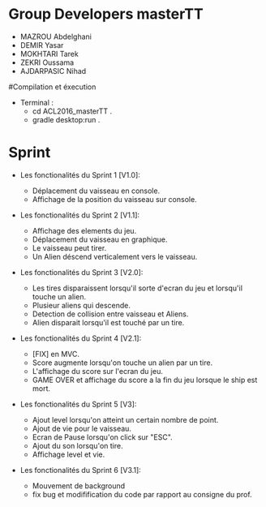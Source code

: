 # Group Developers masterTT

- MAZROU Abdelghani
- DEMIR Yasar
- MOKHTARI Tarek
- ZEKRI Oussama
- AJDARPASIC Nihad

#Compilation et éxecution
- Terminal :
	- cd ACL2016_masterTT .
	- gradle desktop:run .


# Sprint
- Les fonctionalités du Sprint 1  [V1.0]:
    - Déplacement du vaisseau en console.
    - Affichage de la position du vaisseau sur console.

- Les fonctionalités du Sprint 2  [V1.1]:
    - Affichage des elements du jeu.
    - Déplacement du vaisseau en graphique.
    - Le vaisseau peut tirer.
    - Un Alien déscend verticalement vers le vaisseau.

- Les fonctionalités du Sprint 3  [V2.0]:
    - Les tires disparaissent lorsqu'il sorte d'ecran du jeu et lorsqu'il touche un alien. 
    - Plusieur aliens qui descende.
    - Detection de collision entre vaisseau et Aliens.
    - Alien disparait lorsqu'il est touché par un tire.
    
- Les fonctionalités du Sprint 4  [V2.1]:
    - [FIX] en MVC.
    - Score augmente lorsqu'on touche un alien par un tire.
    - L'affichage du score sur l'ecran du jeu.
    - GAME OVER et affichage du score a la fin du jeu lorsque le ship est mort.

- Les fonctionalités du Sprint 5  [V3]:
    - Ajout level lorsqu'on atteint un certain nombre de point.
    - Ajout de vie pour le vaisseau.
    - Ecran de Pause lorsqu'on click sur "ESC".
    - Ajout du son lorsqu'on tire.
    - Affichage level et vie.

- Les fonctionalités du Sprint 6  [V3.1]:
    - Mouvement de background
    - fix bug et modifification du code par rapport au consigne du prof.
